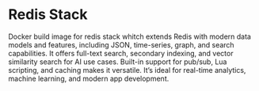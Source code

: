 # Redis Stack

Docker build image for redis stack whitch extends Redis with modern data models and features, including JSON, time-series, graph, and search capabilities. It offers full-text search, secondary indexing, and vector similarity search for AI use cases. Built-in support for pub/sub, Lua scripting, and caching makes it versatile. It’s ideal for real-time analytics, machine learning, and modern app development.


